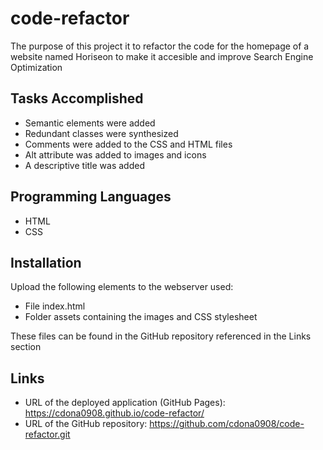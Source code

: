 # code-refactor

The purpose of this project it to refactor the code for the homepage of a website named Horiseon to make it accesible and improve Search Engine Optimization

## Tasks Accomplished 

* Semantic elements were added 
* Redundant classes were synthesized
* Comments were added to the CSS and HTML files 
* Alt attribute was added to images and icons
* A descriptive title was added

## Programming Languages

* HTML
* CSS

## Installation

Upload the following elements to the webserver used:
* File index.html
* Folder assets containing the images and CSS stylesheet

These files can be found in the GitHub repository referenced in the Links section

## Links

* URL of the deployed application (GitHub Pages): https://cdona0908.github.io/code-refactor/
* URL of the GitHub repository: https://github.com/cdona0908/code-refactor.git



